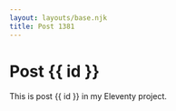 ```yaml
---
layout: layouts/base.njk
title: Post 1381
---
```


# Post {{ id }}

This is post {{ id }} in my Eleventy project.
